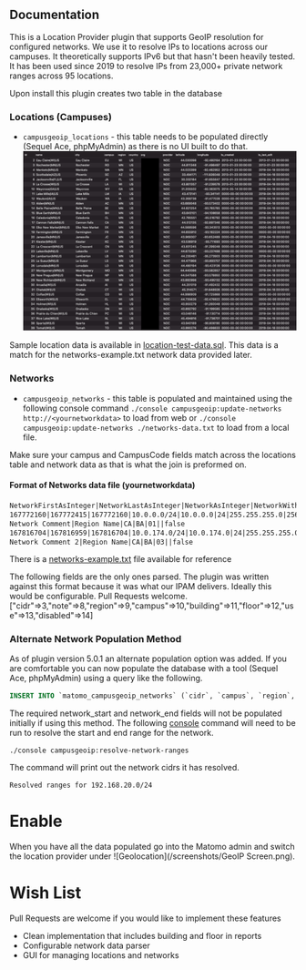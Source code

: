 ## Documentation

This is a Location Provider plugin that supports GeoIP resolution for configured networks. We use it to resolve IPs to locations across our campuses. It theoretically supports IPv6 but that hasn't been heavily tested. It has been used since 2019 to resolve IPs from 23,000+ private network ranges across 95 locations.


Upon install this plugin creates two table in the database 

### Locations (Campuses)
* ```campusgeoip_locations``` - this table needs to be populated directly (Sequel Ace, phpMyAdmin) as there is no UI built to do that. ![Locations Table](/screenshots/locations.png)

Sample location data is available in [location-test-data.sql](./location-test-data.sql). This data is a match for the networks-example.txt network data provided later.

### Networks
* ```campusgeoip_networks``` - this table is populated and maintained using the following console command  ```./console campusgeoip:update-networks http://<yournetworkdata>``` to load from web or ```./console campusgeoip:update-networks ./networks-data.txt``` to load from a local file.


Make sure your campus and CampusCode fields match across the locations table and network data as that is what the join is preformed on.

#### Format of Networks data file (yournetworkdata)

```
NetworkFirstAsInteger|NetworkLastAsInteger|NetworkAsInteger|NetworkWithCIDR|NetworkAddress|NetworkCIDR|NetworkMask|NetworkHostCount|NetworkComment|Region|CampusCode|BuildingCode|FloorCode|Use|Disabled
167772160|167772415|167772160|10.0.0.0/24|10.0.0.0|24|255.255.255.0|256|My Network Comment|Region Name|CA|BA|01||false
167816704|167816959|167816704|10.0.174.0/24|10.0.174.0|24|255.255.255.0|256|My Network Comment 2|Region Name|CA|BA|03||false
```
There is a [networks-example.txt](./networks-example.txt) file available for reference

The following fields are the only ones parsed. The plugin was written against this format because it was what our IPAM delivers. Ideally this would be configurable. Pull Requests welcome.
["cidr"=>3,"note"=>8,"region"=>9,"campus"=>10,"building"=>11,"floor"=>12,"use"=>13,"disabled"=>14]

### Alternate Network Population Method
As of plugin version 5.0.1 an alternate population option was added. If you are comfortable you can now populate the database with a tool (Sequel Ace, phpMyAdmin) using a query like the following.
```sql
INSERT INTO `matomo_campusgeoip_networks` (`cidr`, `campus`, `region`, `building`, `floor`, `note`) VALUES ('192.168.20.0/24','TH','MD','J','Upper','Tree House Upper Floor');
```
The required network_start and network_end fields will not be populated initially if using this method. The following [console](https://matomo.org/faq/general/faq_21827/) command will need to be run to resolve the start and end range for the network. 
```
./console campusgeoip:resolve-network-ranges
```
The command will print out the network cidrs it has resolved.
```
Resolved ranges for 192.168.20.0/24
```



# Enable
When you have all the data populated go into the Matomo admin and switch the location provider under ![Geolocation](/screenshots/GeoIP Screen.png).

# Wish List
Pull Requests are welcome if you would like to implement these features
* Clean implementation that includes building and floor in reports
* Configurable network data parser
* GUI for managing locations and networks
